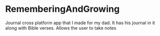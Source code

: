# RememberingAndGrowing
Journal cross platform app that I made for my dad. It has his journal in it along with Bible verses. Allows the user to take notes
